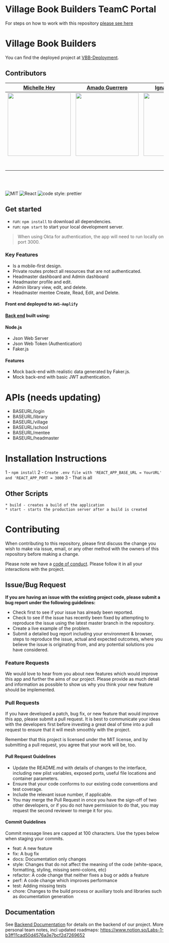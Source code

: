 
# Village Book Builders TeamC Portal

For steps on how to work with this repository [please see here](https://docs.labs.lambdaschool.com/labs-spa-starter/)

# Village Book Builders

You can find the deployed project at [VBB-Deployment](main.d364h8tamcqe39.amplifyapp.com).

## Contributors

|                                                      [Michelle Hey](https://github.com/heymichelle)                                                       |                                                       [Amado Guerrero](https://github.com/amadoguerrero)                                                        |                                                      [Ignacio Ocampo](https://github.com/ignaciocampo)                                                       |                                                       [Amy Barger](https://github.com/amybarger)                                                        |                                                      [John Oblenda](https://github.com/joandong2)                                                       |                                                      [Mustafa Hassan](https://github.com/mustafacajib)                                                       |
| :-----------------------------------------------------------------------------------------------------------------------------------------: | :-------------------------------------------------------------------------------------------------------------------------------------------: | :-----------------------------------------------------------------------------------------------------------------------------------------: | :-------------------------------------------------------------------------------------------------------------------------------------------: | :-----------------------------------------------------------------------------------------------------------------------------------------: | :-----------------------------------------------------------------------------------------------------------------------------------------: |
| [<img src="https://ca.slack-edge.com/ESZCHB482-W012JQ1BDMH-b1977eb80ade-512" width = "200" />](https://github.com/HeyMichelle) | [<img src="https://avatars.githubusercontent.com/u/5421617?s=400&u=96bc33606d0f88f350d1970d49035b42665c91a2&v=4" width = "200" />](https://github.com/amadoguerrero) | [<img src="https://ca.slack-edge.com/ESZCHB482-W012H6S30KF-gc1db039fafe-512" width = "200" />](https://github.com/ignaciocampo) | [<img src="https://ca.slack-edge.com/ESZCHB482-W012QNVFAJY-8e15dbf9b3d1-512" width = "200" />](https://github.com/amybarger) | [<img src="https://ca.slack-edge.com/ESZCHB482-W012X6XEHKK-aab6e079397b-512" width = "200" />](https://github.com/joandong2) | [<img src="https://ca.slack-edge.com/ESZCHB482-W012H6SQBCM-06ed1fa1d309-512" width = "200" />](https://github.com/mustafacajib) |
|                                [<img src="https://github.com/favicon.ico" width="15"> ](https://github.com/heymichelle)                                |                            [<img src="https://github.com/favicon.ico" width="15"> ](https://github.com/amadoguerrero)                             |                          [<img src="https://github.com/favicon.ico" width="15"> ](https://github.com/ignaciocampo)                           |                          [<img src="https://github.com/favicon.ico" width="15"> ](https://github.com/amybarger)                           |                           [<img src="https://github.com/favicon.ico" width="15"> ](https://github.com/joandong2)                            |                           [<img src="https://github.com/favicon.ico" width="15"> ](https://github.com/mustafacajib)                            |
|                [ <img src="https://static.licdn.com/sc/h/al2o9zrvru7aqj8e1x2rzsrca" width="15"> ](https://www.linkedin.com/in/hey-michelle/)                |                 [ <img src="https://static.licdn.com/sc/h/al2o9zrvru7aqj8e1x2rzsrca" width="15"> ](https://www.linkedin.com/in/amado-guerrero)                 |                [ <img src="https://static.licdn.com/sc/h/al2o9zrvru7aqj8e1x2rzsrca" width="15"> ](https://www.linkedin.com/)                |                 [ <img src="https://static.licdn.com/sc/h/al2o9zrvru7aqj8e1x2rzsrca" width="15"> ](https://www.linkedin.com/in/amybarger)                 |                [ <img src="https://static.licdn.com/sc/h/al2o9zrvru7aqj8e1x2rzsrca" width="15"> ](https://www.linkedin.com/)                |                [ <img src="https://static.licdn.com/sc/h/al2o9zrvru7aqj8e1x2rzsrca" width="15"> ](https://www.linkedin.com/)                |

<br>
<br>

![MIT](https://img.shields.io/packagist/l/doctrine/orm.svg)
![React](https://img.shields.io/badge/react-v16.7.0--alpha.2-blue.svg)
![code style: prettier](https://img.shields.io/badge/code_style-prettier-ff69b4.svg?style=flat-square)

## Get started

- run: `npm install` to download all dependencies.
- run: `npm start` to start your local development server.

> When using Okta for authentication, the app will need to run locally on port 3000.

### Key Features

- Is a mobile-first design.
- Private routes protect all resources that are not authenticated.
- Headmaster dashboard and Admin dashboard
- Headmaster profile and edit.
- Admin library view, edit, and delete.
- Headmaster mentee Create, Read, Edit, and Delete.

#### Front end deployed to `AWS-Amplify`

#### [Back end](https://github.com/ferror18/vbb-backend) built using:

#### Node.js

- Json Web Server
- Json Web Token (Authentication)
- Faker.js

#### Features

- Mock back-end with realistic data generated by Faker.js.
- Mock back-end with basic JWT authentication.

# APIs (needs updating)

- BASEURL/login
- BASEURL/library
- BASEURL/village
- BASEURL/school
- BASEURL/mentee
- BASEURL/headmaster

# Installation Instructions

1 - `npm install`
2 - `Create .env file with 'REACT_APP_BASE_URL = YourURL' and 'REACT_APP_PORT = 3000`
3 - That is all

## Other Scripts
    * build - creates a build of the application
    * start - starts the production server after a build is created

# Contributing

When contributing to this repository, please first discuss the change you wish to make via issue, email, or any other method with the owners of this repository before making a change.

Please note we have a [code of conduct](./CODE_OF_CONDUCT.md). Please follow it in all your interactions with the project.

## Issue/Bug Request

**If you are having an issue with the existing project code, please submit a bug report under the following guidelines:**

- Check first to see if your issue has already been reported.
- Check to see if the issue has recently been fixed by attempting to reproduce the issue using the latest master branch in the repository.
- Create a live example of the problem.
- Submit a detailed bug report including your environment & browser, steps to reproduce the issue, actual and expected outcomes, where you believe the issue is originating from, and any potential solutions you have considered.

### Feature Requests

We would love to hear from you about new features which would improve this app and further the aims of our project. Please provide as much detail and information as possible to show us why you think your new feature should be implemented.

### Pull Requests

If you have developed a patch, bug fix, or new feature that would improve this app, please submit a pull request. It is best to communicate your ideas with the developers first before investing a great deal of time into a pull request to ensure that it will mesh smoothly with the project.

Remember that this project is licensed under the MIT license, and by submitting a pull request, you agree that your work will be, too.

#### Pull Request Guidelines

- Update the README.md with details of changes to the interface, including new plist variables, exposed ports, useful file locations and container parameters.
- Ensure that your code conforms to our existing code conventions and test coverage.
- Include the relevant issue number, if applicable.
- You may merge the Pull Request in once you have the sign-off of two other developers, or if you do not have permission to do that, you may request the second reviewer to merge it for you.

#### Commit Guidelines
Commit message lines are capped at 100 characters. Use the types below when staging your commits. 
- feat: A new feature
- fix: A bug fix
- docs: Documentation only changes
- style: Changes that do not affect the meaning of the code (white-space, formatting, styling, missing semi-colons, etc)
- refactor: A code change that neither fixes a bug or adds a feature
- perf: A code change which improves performance
- test: Adding missing tests
- chore: Changes to the build process or auxiliary tools and libraries such as documentation generation

## Documentation

See [Backend Documentation](https://github.com/ferror18/vbb-backend) for details on the backend of our project.
More personal team notes, incl updated roadmaps: https://www.notion.so/Labs-1-b3ff11cad50d4576a3e7bcf2d7269652
